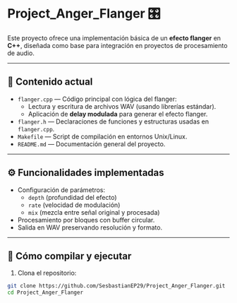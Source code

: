 # Project_Anger_Flanger 🎛️

Este proyecto ofrece una implementación básica de un **efecto flanger** en **C++**, diseñada como base para integración en proyectos de procesamiento de audio.

---

## 🧩 Contenido actual

- `flanger.cpp` — Código principal con lógica del flanger:
  - Lectura y escritura de archivos WAV (usando librerías estándar).
  - Aplicación de **delay modulada** para generar el efecto flanger.
- `flanger.h` — Declaraciones de funciones y estructuras usadas en `flanger.cpp`.
- `Makefile` — Script de compilación en entornos Unix/Linux.
- `README.md` — Documentación general del proyecto.

---

## ⚙️ Funcionalidades implementadas

- Configuración de parámetros:
  - `depth` (profundidad del efecto)
  - `rate` (velocidad de modulación)
  - `mix` (mezcla entre señal original y procesada)
- Procesamiento por bloques con buffer circular.
- Salida en WAV preservando resolución y formato.

---

## 🚀 Cómo compilar y ejecutar

1. Clona el repositorio:

```bash
git clone https://github.com/SesbastianEP29/Project_Anger_Flanger.git
cd Project_Anger_Flanger
